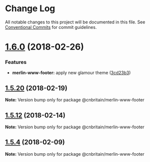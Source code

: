 # Change Log

All notable changes to this project will be documented in this file.
See [Conventional Commits](https://conventionalcommits.org) for commit guidelines.

<a name="1.6.0"></a>
# [1.6.0](https://github.com/cnduk/merlin-www-components/compare/@cnbritain/merlin-www-footer@1.5.25...@cnbritain/merlin-www-footer@1.6.0) (2018-02-26)


### Features

* **merlin-www-footer:** apply new glamour theme ([3cd23b3](https://github.com/cnduk/merlin-www-components/commit/3cd23b3))




<a name="1.5.20"></a>
## [1.5.20](https://github.com/cnduk/merlin-www-components/compare/@cnbritain/merlin-www-footer@1.5.19...@cnbritain/merlin-www-footer@1.5.20) (2018-02-19)




**Note:** Version bump only for package @cnbritain/merlin-www-footer

<a name="1.5.12"></a>
## [1.5.12](https://github.com/cnduk/merlin-www-components/compare/@cnbritain/merlin-www-footer@1.5.11...@cnbritain/merlin-www-footer@1.5.12) (2018-02-14)




**Note:** Version bump only for package @cnbritain/merlin-www-footer

<a name="1.5.4"></a>
## [1.5.4](https://github.com/cnduk/merlin-www-components/compare/@cnbritain/merlin-www-footer@1.5.3...@cnbritain/merlin-www-footer@1.5.4) (2018-02-09)




**Note:** Version bump only for package @cnbritain/merlin-www-footer
